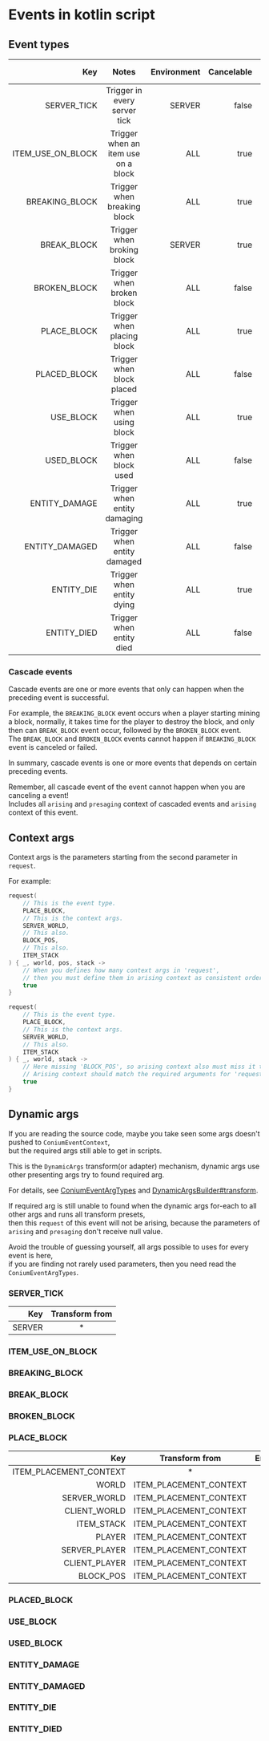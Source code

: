 # Events in kotlin script

## Event types

|               Key |                Notes                | Environment | Cancelable |                        Cascade events | Input instance  |
|------------------:|:-----------------------------------:|------------:|-----------:|--------------------------------------:|:---------------:|
|       SERVER_TICK |    Trigger in every server tick     |      SERVER |      false |                                     * | MinecraftServer |
| ITEM_USE_ON_BLOCK | Trigger when an item use on a block |         ALL |       true |                                     * |      Item       |
|    BREAKING_BLOCK |     Trigger when breaking block     |         ALL |       true | ```BREAK_BLOCK```  ```BROKEN_BLOCK``` |      Block      |
|       BREAK_BLOCK |     Trigger when broking block      |      SERVER |       true |                    ```BROKEN_BLOCK``` |      Block      |
|      BROKEN_BLOCK |      Trigger when broken block      |         ALL |      false |                                     * |      Block      |
|       PLACE_BLOCK |     Trigger when placing block      |         ALL |       true |                    ```PLACED_BLOCK``` |      Block      |
|      PLACED_BLOCK |      Trigger when block placed      |         ALL |      false |                                     * |      Block      |
|         USE_BLOCK |      Trigger when using block       |         ALL |       true |                      ```USED_BLOCK``` |      Block      |
|        USED_BLOCK |       Trigger when block used       |         ALL |      false |                                     * |      Block      |
|     ENTITY_DAMAGE |    Trigger when entity damaging     |         ALL |       true |                  ```ENTITY_DAMAGED``` |  EntityType<*>  |
|    ENTITY_DAMAGED |     Trigger when entity damaged     |         ALL |      false |                                     * |  EntityType<*>  |
|        ENTITY_DIE |      Trigger when entity dying      |         ALL |       true |                     ```ENTITY_DEAD``` |  EntityType<*>  |
|       ENTITY_DIED |      Trigger when entity died       |         ALL |      false |                                     * |  EntityType<*>  |

### Cascade events

Cascade events are one or more events that only can happen when the preceding event is successful.

For example, the ```BREAKING_BLOCK``` event occurs when a player starting mining a block, normally, it takes time for the player to destroy the block, and only then can ```BREAK_BLOCK``` event occur, followed by the ```BROKEN_BLOCK``` event.\
The ```BREAK_BLOCK``` and ```BROKEN_BLOCK``` events cannot happen if ```BREAKING_BLOCK``` event is canceled or failed.

In summary, cascade events is one or more events that depends on certain preceding events.

Remember, all cascade event of the event cannot happen when you are canceling a event!\
Includes all ```arising``` and ```presaging``` context of cascaded events and ```arising``` context of this event.

## Context args

Context args is the parameters starting from the second parameter in ```request```.

For example:

``` kts
request(
    // This is the event type.
    PLACE_BLOCK,
    // This is the context args.
    SERVER_WORLD,
    // This also.
    BLOCK_POS,
    // This also.
    ITEM_STACK
) { _, world, pos, stack ->
    // When you defines how many context args in 'request',
    // then you must define them in arising context as consistent order and quantity.
    true
}

request(
    // This is the event type.
    PLACE_BLOCK,
    // This is the context args.
    SERVER_WORLD,
    // This also.
    ITEM_STACK
) { _, world, stack ->
    // Here missing 'BLOCK_POS', so arising context also must miss it to match requiring args.
    // Arising context should match the required arguments for 'request'.
    true
}
```

## Dynamic args

If you are reading the source code, maybe you take seen some args doesn't pushed to ```ConiumEventContext```,\
but the required args still able to get in scripts.

This is the ```DynamicArgs``` transform(or adapter) mechanism, dynamic args use other presenting args try to found required arg.

For details, see [ConiumEventArgTypes](/src/main/java/com/github/cao/awa/conium/event/type/ConiumEventArgTypes.kt) and [DynamicArgsBuilder#transform](/src/main/java/com/github/cao/awa/conium/parameter/DynamicArgsBuilder.kt).

If required arg is still unable to found when the dynamic args for-each to all other args and runs all transform presets,\
then this ```request``` of this event will not be arising, because the parameters of ```arising``` and ```presaging``` don't receive null value.

Avoid the trouble of guessing yourself, all args possible to uses for every event is here, \
if you are finding not rarely used parameters, then you need read the ```ConiumEventArgTypes```.

### SERVER_TICK

|    Key | Transform from |
|-------:|:--------------:|
| SERVER |       *        |

### ITEM_USE_ON_BLOCK

### BREAKING_BLOCK

### BREAK_BLOCK

### BROKEN_BLOCK

### PLACE_BLOCK

|                    Key |     Transform from     | Environment |
|-----------------------:|:----------------------:|------------:|
| ITEM_PLACEMENT_CONTEXT |           *            |         ALL |
|                  WORLD | ITEM_PLACEMENT_CONTEXT |         ALL |
|           SERVER_WORLD | ITEM_PLACEMENT_CONTEXT |      SERVER |
|           CLIENT_WORLD | ITEM_PLACEMENT_CONTEXT |      CLIENT |
|             ITEM_STACK | ITEM_PLACEMENT_CONTEXT |         ALL |
|                 PLAYER | ITEM_PLACEMENT_CONTEXT |         ALL |
|          SERVER_PLAYER | ITEM_PLACEMENT_CONTEXT |      SERVER |
|          CLIENT_PLAYER | ITEM_PLACEMENT_CONTEXT |      CLIENT |
|              BLOCK_POS | ITEM_PLACEMENT_CONTEXT |         ALL |

### PLACED_BLOCK

### USE_BLOCK

### USED_BLOCK

### ENTITY_DAMAGE

### ENTITY_DAMAGED

### ENTITY_DIE

### ENTITY_DIED
